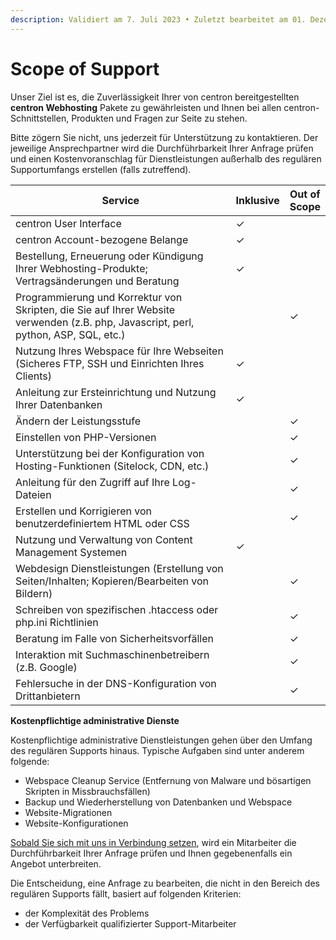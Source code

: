 ```yaml
---
description: Validiert am 7. Juli 2023 • Zuletzt bearbeitet am 01. Dezember 2023
---
```


# Scope of Support

Unser Ziel ist es, die Zuverlässigkeit Ihrer von centron bereitgestellten **centron Webhosting** Pakete zu gewährleisten und Ihnen bei allen centron-Schnittstellen, Produkten und Fragen zur Seite zu stehen.

Bitte zögern Sie nicht, uns jederzeit für Unterstützung zu kontaktieren. Der jeweilige Ansprechpartner wird die Durchführbarkeit Ihrer Anfrage prüfen und einen Kostenvoranschlag für Dienstleistungen außerhalb des regulären Supportumfangs erstellen (falls zutreffend).



<table><thead><tr><th width="343.3333333333333">Service</th><th>Inklusive</th><th>Out of Scope</th></tr></thead><tbody><tr><td>centron User Interface</td><td>✓</td><td></td></tr><tr><td>centron Account-bezogene Belange</td><td>✓</td><td></td></tr><tr><td>Bestellung, Erneuerung oder Kündigung Ihrer Webhosting-Produkte; Vertragsänderungen und Beratung</td><td>✓</td><td></td></tr><tr><td>Programmierung und Korrektur von Skripten, die Sie auf Ihrer Website verwenden (z.B. php, Javascript, perl, python, ASP, SQL, etc.)</td><td></td><td>✓</td></tr><tr><td>Nutzung Ihres Webspace für Ihre Webseiten (Sicheres FTP, SSH und Einrichten Ihres Clients)</td><td>✓</td><td></td></tr><tr><td>Anleitung zur Ersteinrichtung und Nutzung Ihrer Datenbanken</td><td>✓</td><td></td></tr><tr><td>Ändern der Leistungsstufe</td><td></td><td>✓</td></tr><tr><td>Einstellen von PHP-Versionen</td><td></td><td>✓</td></tr><tr><td>Unterstützung bei der Konfiguration von Hosting-Funktionen (Sitelock, CDN, etc.)</td><td></td><td>✓</td></tr><tr><td>Anleitung für den Zugriff auf Ihre Log-Dateien</td><td></td><td>✓</td></tr><tr><td>Erstellen und Korrigieren von benutzerdefiniertem HTML oder CSS</td><td></td><td>✓</td></tr><tr><td>Nutzung und Verwaltung von Content Management Systemen</td><td>✓</td><td></td></tr><tr><td>Webdesign Dienstleistungen (Erstellung von Seiten/Inhalten; Kopieren/Bearbeiten von Bildern)</td><td></td><td>✓</td></tr><tr><td>Schreiben von spezifischen .htaccess oder php.ini Richtlinien</td><td></td><td>✓</td></tr><tr><td>Beratung im Falle von Sicherheitsvorfällen</td><td></td><td>✓</td></tr><tr><td>Interaktion mit Suchmaschinenbetreibern (z.B. Google)</td><td></td><td>✓</td></tr><tr><td>Fehlersuche in der DNS-Konfiguration von Drittanbietern</td><td></td><td>✓</td></tr></tbody></table>



**Kostenpflichtige administrative Dienste**&#x20;

Kostenpflichtige administrative Dienstleistungen gehen über den Umfang des regulären Supports hinaus. Typische Aufgaben sind unter anderem folgende:

* Webspace Cleanup Service (Entfernung von Malware und bösartigen Skripten in Missbrauchsfällen)&#x20;
* Backup und Wiederherstellung von Datenbanken und Webspace&#x20;
* Website-Migrationen&#x20;
* Website-Konfigurationen&#x20;

[Sobald Sie sich mit uns in Verbindung setzen](https://www.centron.de/kontaktieren-sie-centron/), wird ein Mitarbeiter die Durchführbarkeit Ihrer Anfrage prüfen und Ihnen gegebenenfalls ein Angebot unterbreiten.

Die Entscheidung, eine Anfrage zu bearbeiten, die nicht in den Bereich des regulären Supports fällt, basiert auf folgenden Kriterien:

* der Komplexität des Problems&#x20;
* der Verfügbarkeit qualifizierter Support-Mitarbeiter
